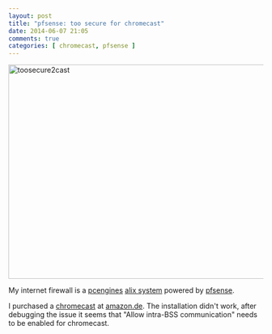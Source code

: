 ```yaml
---
layout: post
title: "pfsense: too secure for chromecast"
date: 2014-06-07 21:05
comments: true
categories: [ chromecast, pfsense ] 
---
```

<img src="{{ '/images/too_secure2cast.png'  | absolute_url }}" class="right" width="800" height="424" alt="toosecure2cast" /> 

My internet firewall is a <a href="http://www.pcengines.ch/">pcengines</a> <a href="http://www.pcengines.ch/alix.htm">alix system</a> powered by <a href="https://www.pfsense.org/">pfsense</a>.

I purchased a <a href="http://www.google.be/intl/en/chrome/devices/chromecast/">chromecast</a> at <a href="http://www.amazon.de">amazon.de</a>. The installation didn't work, after debugging the issue it seems that "Allow intra-BSS communication" needs to be enabled for chromecast.


